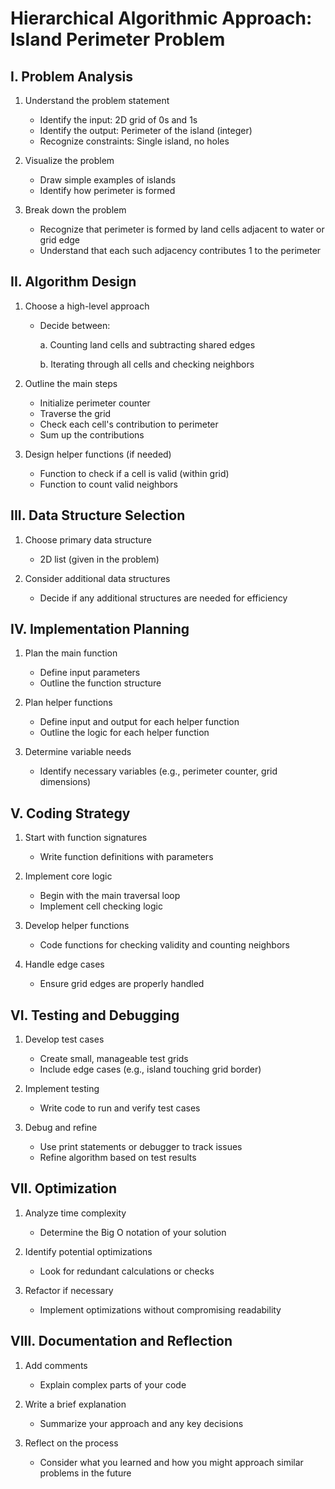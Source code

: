 # Hierarchical Algorithmic Approach: Island Perimeter Problem

## I. Problem Analysis
1. Understand the problem statement
   - Identify the input: 2D grid of 0s and 1s
   - Identify the output: Perimeter of the island (integer)
   - Recognize constraints: Single island, no holes

2. Visualize the problem
   - Draw simple examples of islands
   - Identify how perimeter is formed

3. Break down the problem
   - Recognize that perimeter is formed by land cells adjacent to water or grid edge
   - Understand that each such adjacency contributes 1 to the perimeter

## II. Algorithm Design
1. Choose a high-level approach
   - Decide between:
     
     a. Counting land cells and subtracting shared edges
     
     b. Iterating through all cells and checking neighbors

2. Outline the main steps
   - Initialize perimeter counter
   - Traverse the grid
   - Check each cell's contribution to perimeter
   - Sum up the contributions

3. Design helper functions (if needed)
   - Function to check if a cell is valid (within grid)
   - Function to count valid neighbors

## III. Data Structure Selection
1. Choose primary data structure
   - 2D list (given in the problem)

2. Consider additional data structures
   - Decide if any additional structures are needed for efficiency

## IV. Implementation Planning
1. Plan the main function
   - Define input parameters
   - Outline the function structure

2. Plan helper functions
   - Define input and output for each helper function
   - Outline the logic for each helper function

3. Determine variable needs
   - Identify necessary variables (e.g., perimeter counter, grid dimensions)

## V. Coding Strategy
1. Start with function signatures
   - Write function definitions with parameters

2. Implement core logic
   - Begin with the main traversal loop
   - Implement cell checking logic

3. Develop helper functions
   - Code functions for checking validity and counting neighbors

4. Handle edge cases
   - Ensure grid edges are properly handled

## VI. Testing and Debugging
1. Develop test cases
   - Create small, manageable test grids
   - Include edge cases (e.g., island touching grid border)

2. Implement testing
   - Write code to run and verify test cases

3. Debug and refine
   - Use print statements or debugger to track issues
   - Refine algorithm based on test results

## VII. Optimization
1. Analyze time complexity
   - Determine the Big O notation of your solution

2. Identify potential optimizations
   - Look for redundant calculations or checks

3. Refactor if necessary
   - Implement optimizations without compromising readability

## VIII. Documentation and Reflection
1. Add comments
   - Explain complex parts of your code

2. Write a brief explanation
   - Summarize your approach and any key decisions

3. Reflect on the process
   - Consider what you learned and how you might approach similar problems in the future

